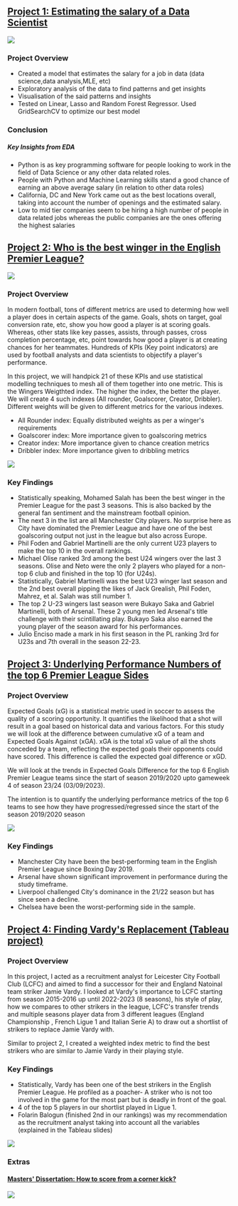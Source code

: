 ## [Project 1: Estimating the salary of a Data Scientist](https://github.com/WasiShaikh977/Data-Science-Salary-model)
![](/images/salary.png)

### Project Overview
- Created a model that estimates the salary for a job in data (data science,data analysis,MLE, etc)
- Exploratory analysis of the data to find patterns and get insights
- Visualisation of the said patterns and insights
- Tested on Linear, Lasso and Random Forest Regressor. Used GridSearchCV to optimize our best model

### Conclusion
##### Key Insights from EDA
- Python is as key programming software for people looking to work in the field of Data Science or any other data related roles.
- People with Python and Machine Learning skills stand a good chance of earning an above average salary (in relation to other data roles)
- California, DC and New York came out as the best locations overall, taking into account the number of openings and the estimated salary.
- Low to mid tier companies seem to be hiring a high number of people in data related jobs whereas the public companies are the ones offering the highest salaries


## [Project 2: Who is the best winger in the English Premier League?](https://github.com/WasiShaikh977/PL-Wingers-Weighted-index)
![](/images/SalahReport.jpg)

### Project Overview

In modern football, tons of different metrics are used to determing how well a player does in certain aspects of the game. Goals, shots on target, goal conversion rate, etc, show you how good a player is at scoring goals. Whereas, other stats like key passes, assists, through passes, cross completion percentage, etc, point towards how good a player is at creating chances for her teammates. Hundreds of KPIs (Key point indicators) are used by football analysts and data scientists to objectify a player's performance.

In this project, we will handpick 21 of these KPIs and use statistical modelling techniques to mesh all of them together into one metric. This is the Wingers Weigthted index. The higher the index, the better the player. We will create 4 such indexes (All rounder, Goalscorer, Creator, Dribbler). Different weights will be given to different metrics for the various indexes.
- All Rounder index: Equally distributed weights as per a winger's requirements
- Goalscorer index: More importance given to goalscoring metrics
- Creator index: More importance given to chance creation metrics
- Dribbler index: More importance given to dribbling metrics

![](https://github.com/WasiShaikh977/PL-Wingers-Weighted-index/blob/main/images/All%20Rounders.png)

### Key Findings
- Statistically speaking, Mohamed Salah has been the best winger in the Premier League for the past 3 seasons. This is also backed by the general fan sentiment and the mainstream football opinion.
- The next 3 in the list are all Manchester City players. No surprise here as City have dominated the Premier League and have one of the best goalscoring output not just in the league but also across Europe.
- Phil Foden and Gabriel Martinelli are the only current U23 players to make the top 10 in the overall rankings.
- Michael Olise ranked 3rd among the best U24 wingers over the last 3 seasons. Olise and Neto were the only 2 players who played for a non-top 6 club and finished in the top 10 (for U24s).
- Statistically, Gabriel Martinelli was the best U23 winger last season and the 2nd best overall pipping the likes of Jack Grealish, Phil Foden, Mahrez, et al. Salah was still number 1.
- The top 2 U-23 wingers last season were Bukayo Saka and Gabriel Martinelli, both of Arsenal. These 2 young men led Arsenal's title challenge with their scintillating play. Bukayo Saka also earned the young player of the season award for his performances.
- Julio Enciso made a mark in his first season in the PL ranking 3rd for U23s and 7th overall in the season 22-23.

## [Project 3: Underlying Performance Numbers of the top 6 Premier League Sides](https://github.com/WasiShaikh977/Top-6-teams-xG-SMA/tree/main)

### Project Overview
Expected Goals (xG) is a statistical metric used in soccer to assess the quality of a scoring opportunity. It quantifies the likelihood that a shot will result in a goal based on historical data and various factors. For this study we will look at the difference between cumulative xG of a team and Expected Goals Against (xGA). xGA is the total xG value of all the shots conceded by a team, reflecting the expected goals their opponents could have scored. This difference is called the expected goal difference or xGD.

We will look at the trends in Expected Goals Difference for the top 6 English Premier League teams since the start of season 2019/2020 upto gameweek 4 of season 23/24 (03/09/2023).

The intention is to quantify the underlying performance metrics of the top 6 teams to see how they have progressed/regressed since the start of the season 2019/2020 season

![](/images/Top6updated.png)

### Key Findings

- Manchester City have been the best-performing team in the English Premier League since Boxing Day 2019.
- Arsenal have shown significant improvement in performance during the study timeframe.
- Liverpool challenged City's dominance in the 21/22 season but has since seen a decline.
- Chelsea have been the worst-performing side in the sample.

## [Project 4: Finding Vardy's Replacement (Tableau project)](https://public.tableau.com/app/profile/wasiuddin.shaikh8022/viz/ReplacingJamieVardy/Story1) 

### Project Overview

In this project, I acted as a recruitment analyst for Leicester City Football Club (LCFC) and aimed to find a successor for their and England Natoinal team striker Jamie Vardy. I looked at Vardy's importance to LCFC starting from season 2015-2016 up until 2022-2023 (8 seasons), his style of play, how we compares to other strikers in the league, LCFC's transfer trends and multiple seasons player data from 3 different leagues (England Championship , French Ligue 1 and Italian Serie A) to draw out a shortlist of strikers to replace Jamie Vardy with.

Similar to project 2, I created a weighted index metric to find the best strikers who are similar to Jamie Vardy in their playing style.

### Key Findings
- Statistically, Vardy has been one of the best strikers in the English Premier League. He profiled as a poacher- A striker who is not too involved in the game for the most part but is deadly in front of the goal.
- 4 of the top 5 players in our shortlist played in Ligue 1.
- Folarin Balogun (finished 2nd in our rankings) was my recommendation as the recruitment analyst taking into account all the variables (explained in the Tableau slides)

![](/images/Vardy.png)


### Extras

#### [Masters' Dissertation: How to score from a corner kick?](https://medium.com/@wasi.ws453/analysis-of-attacking-corner-kicks-in-division-1-of-english-football-2f13766a30ab)

![](/images/corner.png)

